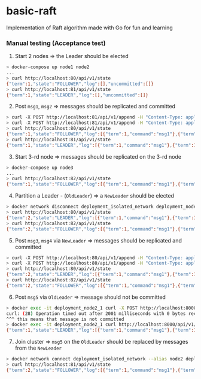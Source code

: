 # basic-raft

Implementation of Raft algorithm made with Go for fun and learning

### Manual testing (Acceptance test)

1. Start 2 nodes => the Leader should be elected

```bash
> docker-compose up node1 node2
...
> curl http://localhost:80/api/v1/state
{"term":1,"state":"FOLLOWER","log":[],"uncommitted":[]}
> curl http://localhost:81/api/v1/state 
{"term":1,"state":"LEADER","log":[],"uncommitted":[]}
```

2. Post `msg1`, `msg2` => messages should be replicated and committed

```bash
> curl -X POST http://localhost:81/api/v1/append -H "Content-Type: application/json" -d '{"command":"msg1"}'
> curl -X POST http://localhost:81/api/v1/append -H "Content-Type: application/json" -d '{"command":"msg2"}'
> curl http://localhost:80/api/v1/state
{"term":1,"state":"FOLLOWER","log":[{"term":1,"command":"msg1"},{"term":1,"command":"msg2"}],"uncommitted":[]}
> curl http://localhost:81/api/v1/state 
{"term":1,"state":"LEADER","log":[{"term":1,"command":"msg1"},{"term":1,"command":"msg2"}],"uncommitted":[]}
```

3. Start 3-rd node => messages should be replicated on the 3-rd node

```bash
> docker-compose up node3
...
> curl http://localhost:82/api/v1/state
{"term":1,"state":"FOLLOWER","log":[{"term":1,"command":"msg1"},{"term":1,"command":"msg2"}],"uncommitted":[]}
```

4. Partition a Leader - (`OldLeader`) => a `NewLeader` should be elected

```bash
> docker network disconnect deployment_isolated_network deployment_node2_1
> curl http://localhost:80/api/v1/state
{"term":2,"state":"LEADER","log":[{"term":1,"command":"msg1"},{"term":1,"command":"msg2"}],"uncommitted":[]}
> curl http://localhost:82/api/v1/state
{"term":2,"state":"FOLLOWER","log":[{"term":1,"command":"msg1"},{"term":1,"command":"msg2"}],"uncommitted":[]}
```

5. Post `msg3`, `msg4` via `NewLeader` => messages should be replicated and committed

```bash
> curl -X POST http://localhost:80/api/v1/append -H "Content-Type: application/json" -d '{"command":"msg3"}'
> curl -X POST http://localhost:80/api/v1/append -H "Content-Type: application/json" -d '{"command":"msg4"}'
> curl http://localhost:80/api/v1/state
{"term":2,"state":"LEADER","log":[{"term":1,"command":"msg1"},{"term":1,"command":"msg2"},{"term":2,"command":"msg3"},{"term":2,"command":"msg4"}],"uncommitted":[]}
> curl http://localhost:82/api/v1/state
{"term":2,"state":"FOLLOWER","log":[{"term":1,"command":"msg1"},{"term":1,"command":"msg2"},{"term":2,"command":"msg3"},{"term":2,"command":"msg4"}],"uncommitted":[]}
```

6. Post `msg5` via `OldLeader` => message should not be committed

```bash
> docker exec -it deployment_node2_1 curl -X POST http://localhost:8000/api/v1/append -H "Content-Type: application/json"  -d '{"command":"msg5"}' --max-time 2
curl: (28) Operation timed out after 2001 milliseconds with 0 bytes received 
^^^ this means that message is not committed
> docker exec -it deployment_node2_1 curl http://localhost:8000/api/v1/state
{"term":1,"state":"LEADER","log":[{"term":1,"command":"msg1"},{"term":1,"command":"msg2"}],"uncommitted":[{"term":1,"command":"msg5"}]}
```

7. Join cluster => `msg5` on the `OldLeader` should be replaced by messages from the `NewLeader`

```bash
> docker network connect deployment_isolated_network --alias node2 deployment_node2_1
> curl http://localhost:81/api/v1/state 
{"term":2,"state":"FOLLOWER","log":[{"term":1,"command":"msg1"},{"term":1,"command":"msg2"},{"term":2,"command":"msg3"},{"term":2,"command":"msg4"}],"uncommitted":[]}
```
